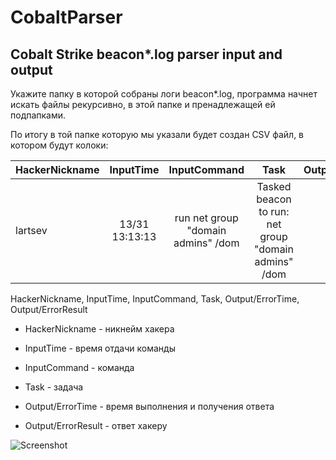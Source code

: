 # CobaltParser
 ## Cobalt Strike beacon*.log parser input and output
 Укажите папку в которой собраны логи beacon*.log, программа начнет искать файлы рекурсивно, в этой папке и пренадлежащей ей подпапками.
  
 По итогу в той папке которую мы указали будет создан CSV файл, в котором будут колоки:
 
 | HackerNickname | InputTime | InputCommand | Task | Output/ErrorTime | Output/ErrorResult |
 |:---------|:--------:|:--------:|:--------:|:--------:|---------:|
 | lartsev | 13/31 13:13:13 | run net group "domain admins" \/dom | <T1059> Tasked beacon to run: net group "domain admins" \/dom| | |

 
 HackerNickname, InputTime, InputCommand, Task, Output/ErrorTime, Output/ErrorResult
 
 + HackerNickname - никнейм хакера
 
 + InputTime - время отдачи команды
 
 + InputCommand - команда
 
 + Task - задача
 
 + Output/ErrorTime - время выполнения и получения ответа 
 
 + Output/ErrorResult - ответ хакеру
 
 
  ![Screenshot](https://github.com/lartsev1337/CobaltParser/raw/main/screenshot.png)